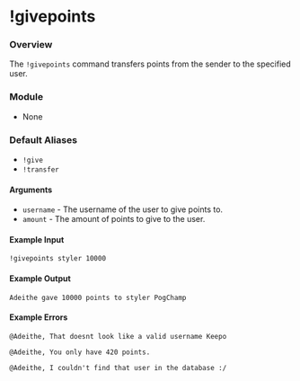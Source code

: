 # !givepoints

### Overview

The `!givepoints` command transfers points from the sender to the specified user.

### Module

- None

### Default Aliases

- `!give`
- `!transfer`

#### Arguments

- `username` - The username of the user to give points to.
- `amount` - The amount of points to give to the user.

#### Example Input

```
!givepoints styler 10000
```

#### Example Output

```
Adeithe gave 10000 points to styler PogChamp
```

#### Example Errors

```
@Adeithe, That doesnt look like a valid username Keepo

@Adeithe, You only have 420 points.

@Adeithe, I couldn't find that user in the database :/
```
